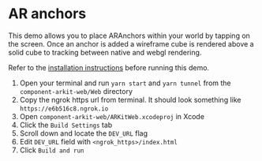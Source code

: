 # AR anchors

This demo allows you to place ARAnchors within your world by tapping on the screen. Once an anchor is added a wireframe cube is rendered above a solid cube to tracking between native and webgl rendering.

Refer to the [installation instructions](../../../../README.md#installation) before running this demo.

1. Open your terminal and run `yarn start` and `yarn tunnel` from the `component-arkit-web/Web` directory
2. Copy the ngrok https url from terminal. It should look something like `https://e6b516c8.ngrok.io`
3. Open `component-arkit-web/ARKitWeb.xcodeproj` in Xcode
4. Click the `Build Settings` tab
5. Scroll down and locate the `DEV_URL` flag
8. Edit `DEV_URL` field with `<ngrok_https>/index.html`
7. Click `Build and run`

